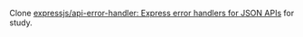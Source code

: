 Clone [expressjs/api-error-handler: Express error handlers for JSON APIs](https://github.com/expressjs/api-error-handler) for study.
